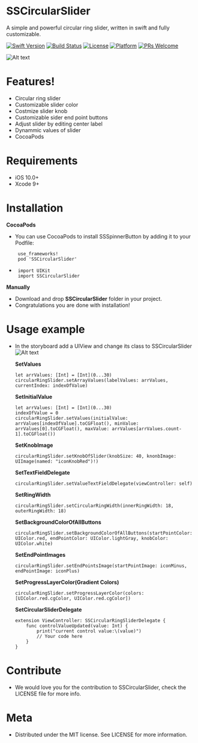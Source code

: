 # SSCircularSlider


A simple and powerful circular ring slider, written in swift and fully customizable.

[![Swift Version][swift-image]][swift-url]
[![Build Status][travis-image]][travis-url]
[![License][license-image]][license-url]
[![Platform][platform-image]][platform-url]
[![PRs Welcome][PR-image]][PR-url]

![Alt text](https://github.com/simformsolutions/SSCircularSlider/blob/master/CircularSliderDemo.gif)

# Features!
  - Circular ring slider
  - Customizable slider color
  - Costmize slider knob
  - Customizable sider end point buttons
  - Adjust slider by editing center label
  - Dynammic values of slider
  - CocoaPods

# Requirements
  - iOS 10.0+
  - Xcode 9+

# Installation
 **CocoaPods**
 
- You can use CocoaPods to install SSSpinnerButton by adding it to your Podfile:

       use_frameworks!
       pod 'SSCircularSlider'

-  
       import UIKit
       import SSCircularSlider

**Manually**
-   Download and drop **SSCircularSlider** folder in your project.
-   Congratulations you are done with installation!

# Usage example

-   In the storyboard add a UIView and change its class to SSCircularSlider
   ![Alt text](https://github.com/simformsolutions/SSCircularSlider/blob/master/CircularRingSiderStoryBoard.png)
   
    **SetValues**
        
        let arrValues: [Int] = [Int](0...30)
        circularRingSlider.setArrayValues(labelValues: arrValues, currentIndex: indexOfValue)
    
    **SetInitialValue**
        
        let arrValues: [Int] = [Int](0...30)
        indexOfValue = 0
        circularRingSlider.setValues(initialValue: arrValues[indexOfValue].toCGFloat(), minValue: arrValues[0].toCGFloat(), maxValue: arrValues[arrValues.count-1].toCGFloat())
    
    **SetKnobImage**
    
        circularRingSlider.setKnobOfSlider(knobSize: 40, knonbImage: UIImage(named: "iconKnobRed")!)
        
    **SetTextFieldDelegate**
    
        circularRingSlider.setValueTextFieldDelegate(viewController: self)
    
    **SetRingWidth**
        
        circularRingSlider.setCircularRingWidth(innerRingWidth: 18, outerRingWidth: 18)
        
    **SetBackgroundColorOfAllButtons**
    
        circularRingSlider.setBackgroundColorOfAllButtons(startPointColor: UIColor.red, endPointColor: UIColor.lightGray, knobColor: UIColor.white)
        
    **SetEndPointImages**
        
        circularRingSlider.setEndPointsImage(startPointImage: iconMinus, endPointImage: iconPlus)
        
    **SetProgressLayerColor(Gradient Colors)**
        
        circularRingSlider.setProgressLayerColor(colors: [UIColor.red.cgColor, UIColor.red.cgColor])
        
    **SetCircularSliderDelegate**
        
        extension ViewController: SSCircularRingSliderDelegate {
            func controlValueUpdated(value: Int) {
                print("current control value:\(value)")
                // Your code here
            }
        }

#  Contribute
-   We would love you for the contribution to SSCircularSlider, check the LICENSE file for more info.
 
#  Meta
-    Distributed under the MIT license. See LICENSE for more information.

    
[swift-image]:https://img.shields.io/badge/swift-4.0-orange.svg
[swift-url]: https://swift.org/
[license-image]: https://img.shields.io/badge/License-MIT-blue.svg
[license-url]: LICENSE
[travis-image]: https://img.shields.io/travis/dbader/node-datadog-metrics/master.svg?style=flat-square
[travis-url]: https://travis-ci.org/dbader/node-datadog-metrics
[codebeat-image]: https://codebeat.co/assets/svg/badges/C-ffb83f-7198e9a1b7ad7f73977b0c9a5c7c3fffbfa25f262510e5681fd8f5a3188216b0.svg
[codebeat-url]: https://codebeat.co/projects/github-com-vsouza-awesomeios-com
[platform-image]:https://img.shields.io/cocoapods/p/LFAlertController.svg?style=flat
[platform-url]:http://cocoapods.org/pods/LFAlertController
[cocoa-image]:https://img.shields.io/cocoapods/v/EZSwiftExtensions.svg
[cocoa-url]:https://img.shields.io/cocoapods/v/LFAlertController.svg
[PR-image]:https://img.shields.io/badge/PRs-welcome-brightgreen.svg?style=flat-square
[PR-url]:http://makeapullrequest.com
